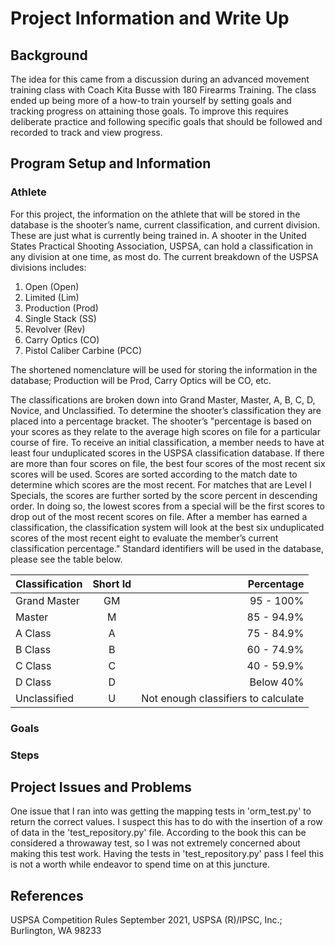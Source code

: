 ﻿# Project Information and Write Up

## Background

The idea for this came from a discussion during an advanced movement training class with Coach Kita Busse with 180 Firearms Training. The class ended up being more of a how-to train yourself by setting goals and tracking progress on attaining those goals. To improve this requires deliberate practice and following specific goals that should be followed and recorded to track and view progress. 

## Program Setup and Information

### Athlete
For this project, the information on the athlete that will be stored in the database is the shooter’s name, current classification, and current division. These are just what is currently being trained in. A shooter in the United States Practical Shooting Association, USPSA, can hold a classification in any division at one time, as most do. The current breakdown of the USPSA divisions includes:

1. Open (Open)
2. Limited (Lim)
3. Production (Prod)
4. Single Stack (SS)
5. Revolver (Rev)
6. Carry Optics (CO)
7. Pistol Caliber Carbine (PCC)

The shortened nomenclature will be used for storing the information in the database; Production will be Prod, Carry Optics will be CO, etc. 

The classifications are broken down into Grand Master, Master, A, B, C, D, Novice, and Unclassified. To determine the shooter’s classification they are placed into a percentage bracket. The shooter’s "percentage is based on your scores as they relate to the average high scores on file for a particular course of fire. To receive an initial classification, a member needs to have at least four unduplicated scores in the USPSA classification database. If there are more than four scores on file, the best four scores of the most recent six scores will be used. Scores are sorted according to the match date to determine which scores are the most recent. For matches that are Level I Specials, the scores are further sorted by the score percent in descending order. In doing so, the lowest scores from a special will be the first scores to drop out of the most recent scores on file. After a member has earned a classification, the classification system will look at the best six unduplicated scores of the most recent eight to evaluate the member’s current classification percentage." Standard identifiers will be used in the database, please see the table below. 

| Classification | Short Id |                          Percentage |
| :------------- | :------: | ----------------------------------: |
| Grand Master   |    GM    |                           95 - 100% |
| Master         |    M     |                          85 - 94.9% |
| A Class        |    A     |                          75 - 84.9% |
| B Class        |    B     |                          60 - 74.9% |
| C Class        |    C     |                          40 - 59.9% |
| D Class        |    D     |                           Below 40% |
| Unclassified   |    U     | Not enough classifiers to calculate |

### Goals

### Steps

## Project Issues and Problems

One issue that I ran into was getting the mapping tests in 'orm_test.py' to return the correct values. I suspect this has to do with the insertion of a row of data in the 'test_repository.py' file. According to the book this can be considered a throwaway test, so I was not extremely concerned about making this test work. Having the tests in 'test_repository.py' pass I feel this is not a worth while endeavor to spend time on at this juncture. 

## References

USPSA Competition Rules September 2021, USPSA (R)/IPSC, Inc.; Burlington, WA 98233